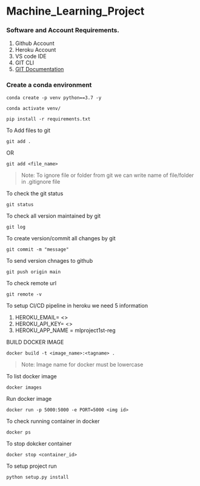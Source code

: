 # Machine_Learning_Project

### Software and Account Requirements.
1. Github Account
2. Heroku Account
3. VS code IDE
4. GIT CLI
5. [GIT Documentation](https://git-scm.com/docs/gittutorial)

### Create a conda environment
```
conda create -p venv python==3.7 -y
```

```
conda activate venv/
```

```
pip install -r requirements.txt
```

To Add files to git
```
git add .
```

OR
```
git add <file_name>
```

> Note: To ignore file or folder from git we can write name of file/folder in .gitignore file

To check the git status
```
git status
```

To check all version maintained by git
```
git log
```

To create version/commit all changes by git
```
git commit -m "message"
```

To send version chnages to github
```
git push origin main
```

To check remote url
```
git remote -v
```

To setup CI/CD pipeline in heroku we need 5 information

1. HEROKU_EMAIL= <>
2. HEROKU_API_KEY= <>
3. HEROKU_APP_NAME = mlproject1st-reg


BUILD DOCKER IMAGE
```
docker build -t <image_name>:<tagname> .
```
> Note: Image name for docker must be lowercase

To list docker image
```
docker images
```

Run docker image
```
docker run -p 5000:5000 -e PORT=5000 <img id>
```

To check running container in docker
```
docker ps
```

To stop dokcker container
```
docker stop <container_id>
```

To setup project run
```
python setup.py install
```